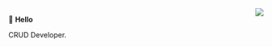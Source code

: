 <img align="right" src="https://github-readme-stats.vercel.app/api?username=xiusl&show_icons=true&icon_color=44C7FB&text_color=333333&bg_color=ffffff&hide_title=true" />

🌱 **Hello**

CRUD Developer.


<!--
**xiusl/xiusl** is a ✨ _special_ ✨ repository because its `README.md` (this file) appears on your GitHub profile.

Here are some ideas to get you started:

- 🔭 I’m currently working on ...
- 🌱 I’m currently learning ...
- 👯 I’m looking to collaborate on ...
- 🤔 I’m looking for help with ...
- 💬 Ask me about ...
- 📫 How to reach me: ...
- 😄 Pronouns: ...
- ⚡ Fun fact: ...
-->
